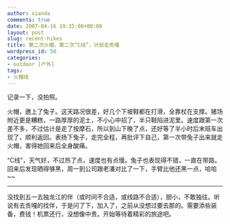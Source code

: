 ```yaml
---
author: xianda
comments: true
date: 2007-04-16 19:35:00+00:00
layout: post
slug: recent-hikes
title: 第二次火帽，第二次“C线”，计划走贡嘎
wordpress_id: 50
categories:
- outdoor [户外]
tags:
- 火帽线
---
```


记录一下，没拍照。

火帽，邀上了兔子。这天路况很差，好几个下坡鞋都在打滑，全靠杖在支撑。猪场附近更是糟糕，一路厚厚的泥土，不小心中招了，半只鞋陷进泥里。速度跟第一次差不多，不过估计是走了按摩石，所以到山下晚了点，还好等了半小时后末班车出现了，顺利返回。表扬下兔子，走完全程，再批评下自己，第一次带兔子出来就走火帽，害得她回来后全身酸痛。

“C线”，天气好，不过热了点，速度也有点慢。兔子也表现得不错，一直在带路。回来后发现晒得够黑，周一到公司跟老潘对比了一下，手臂比他还黑一点，哈哈~~

* * *

没找到五一去独龙江的伴（或时间不合适，或线路不合适），胆小，不敢独往。听说有去贡嘎的找伴，于是问了下，加入了，之前从没想过要去那的。需要添些装备，费钱！机票还行，没想像中贵。开始等待着精彩的旅途吧。
